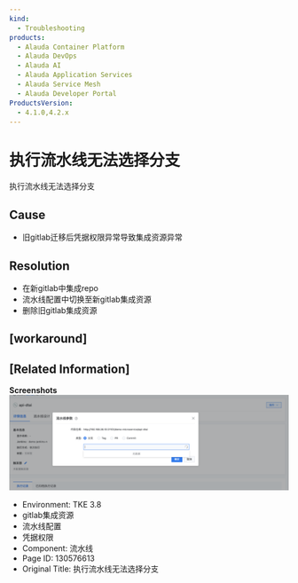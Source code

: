 ```yaml
---
kind:
  - Troubleshooting
products:
  - Alauda Container Platform
  - Alauda DevOps
  - Alauda AI
  - Alauda Application Services
  - Alauda Service Mesh
  - Alauda Developer Portal
ProductsVersion:
  - 4.1.0,4.2.x
---
```

<!-- A type of document that involves encountering a fault, diagnosing it, performing root cause analysis, and providing solutions. -->

# 执行流水线无法选择分支

执行流水线无法选择分支

## Cause
- 旧gitlab迁移后凭据权限异常导致集成资源异常

## Resolution
- 在新gitlab中集成repo
- 流水线配置中切换至新gitlab集成资源
- 删除旧gitlab集成资源

## [workaround]

## [Related Information]
**Screenshots**
![](assets/zhi-xing-liu-shui-xian-wu-fa-xuan-ze-fen-zhi/image2022-12-2_14-22-22.png)
- Environment: TKE 3.8
- gitlab集成资源
- 流水线配置
- 凭据权限
- Component: 流水线
- Page ID: 130576613
- Original Title: 执行流水线无法选择分支
